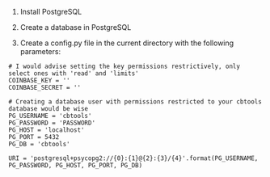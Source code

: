 1. Install PostgreSQL

2. Create a database in PostgreSQL

3. Create a config.py file in the current directory with the following parameters:

```
# I would advise setting the key permissions restrictively, only select ones with 'read' and 'limits'
COINBASE_KEY = ''
COINBASE_SECRET = ''

# Creating a database user with permissions restricted to your cbtools database would be wise
PG_USERNAME = 'cbtools'
PG_PASSWORD = 'PASSWORD'
PG_HOST = 'localhost'
PG_PORT = 5432
PG_DB = 'cbtools'

URI = 'postgresql+psycopg2://{0}:{1}@{2}:{3}/{4}'.format(PG_USERNAME, PG_PASSWORD, PG_HOST, PG_PORT, PG_DB)
```